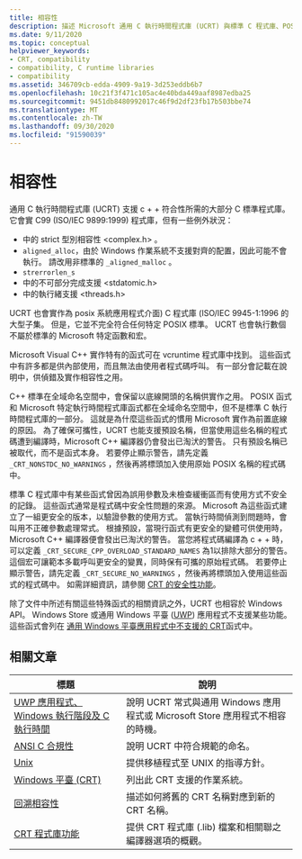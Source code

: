 ```yaml
---
title: 相容性
description: 描述 Microsoft 通用 C 執行時間程式庫 (UCRT) 與標準 C 程式庫、POSIX、安全 CRT 和儲存應用程式的相容性。
ms.date: 9/11/2020
ms.topic: conceptual
helpviewer_keywords:
- CRT, compatibility
- compatibility, C runtime libraries
- compatibility
ms.assetid: 346709cb-edda-4909-9a19-3d253eddb6b7
ms.openlocfilehash: 10c21f3f471c105ac4e40bda449aaf8987edba25
ms.sourcegitcommit: 9451db8480992017c46f9d2df23fb17b503bbe74
ms.translationtype: MT
ms.contentlocale: zh-TW
ms.lasthandoff: 09/30/2020
ms.locfileid: "91590039"
---
```

# <a name="compatibility"></a>相容性

通用 C 執行時間程式庫 (UCRT) 支援 c + + 符合性所需的大部分 C 標準程式庫。 它會實 C99 (ISO/IEC 9899:1999) 程式庫，但有一些例外狀況：

- 中的 strict 型別相容性 \<complex.h> 。
- `aligned_alloc`，由於 Windows 作業系統不支援對齊的配置，因此可能不會執行。 請改用非標準的 `_aligned_malloc` 。
- `strerrorlen_s`
- 中的不可部分完成支援 \<stdatomic.h>
- 中的執行緒支援 \<threads.h>

UCRT 也會實作為 posix 系統應用程式介面) C 程式庫 (ISO/IEC 9945-1:1996 的大型子集。 但是，它並不完全符合任何特定 POSIX 標準。 UCRT 也會執行數個不屬於標準的 Microsoft 特定函數和宏。

Microsoft Visual C++ 實作特有的函式可在 vcruntime 程式庫中找到。  這些函式中有許多都是供內部使用，而且無法由使用者程式碼呼叫。 有一部分會記載在說明中，供偵錯及實作相容性之用。

C++ 標準在全域命名空間中，會保留以底線開頭的名稱供實作之用。 POSIX 函式和 Microsoft 特定執行時間程式庫函式都在全域命名空間中，但不是標準 C 執行時間程式庫的一部分。 這就是為什麼這些函式的慣用 Microsoft 實作為前置底線的原因。 為了確保可攜性，UCRT 也能支援預設名稱，但當使用這些名稱的程式碼遭到編譯時，Microsoft C++ 編譯器仍會發出已淘汱的警告。 只有預設名稱已被取代，而不是函式本身。 若要停止顯示警告，請先定義 `_CRT_NONSTDC_NO_WARNINGS` ，然後再將標頭加入使用原始 POSIX 名稱的程式碼中。

標準 C 程式庫中有某些函式曾因為誤用參數及未檢查緩衝區而有使用方式不安全的記錄。 這些函式通常是程式碼中安全性問題的來源。 Microsoft 為這些函式建立了一組更安全的版本，以驗證參數的使用方式。 當執行時間偵測到問題時，會叫用不正確參數處理常式。  根據預設，當現行函式有更安全的變體可供使用時，Microsoft C++ 編譯器便會發出已淘汱的警告。 當您將程式碼編譯為 c + + 時，可以定義 `_CRT_SECURE_CPP_OVERLOAD_STANDARD_NAMES` 為1以排除大部分的警告。 這個宏可讓範本多載呼叫更安全的變異，同時保有可攜的原始程式碼。 若要停止顯示警告，請先定義 `_CRT_SECURE_NO_WARNINGS` ，然後再將標頭加入使用這些函式的程式碼中。 如需詳細資訊，請參閱 [CRT 的安全性功能](../c-runtime-library/security-features-in-the-crt.md)。

除了文件中所述有關這些特殊函式的相關資訊之外，UCRT 也相容於 Windows API。  Windows Store 或通用 Windows 平臺 ([UWP](/uwp)) 應用程式不支援某些功能。 這些函式會列在 [通用 Windows 平臺應用程式中不支援的 CRT](../cppcx/crt-functions-not-supported-in-universal-windows-platform-apps.md)函式中。

## <a name="related-articles"></a>相關文章

|標題|說明|
|-----------|-----------------|
|[UWP 應用程式、Windows 執行階段及 C 執行時間](../c-runtime-library/windows-store-apps-the-windows-runtime-and-the-c-run-time.md)|說明 UCRT 常式與通用 Windows 應用程式或 Microsoft Store 應用程式不相容的時機。|
|[ANSI C 合規性](../c-runtime-library/ansi-c-compliance.md)|說明 UCRT 中符合規範的命名。|
|[Unix](../c-runtime-library/unix.md)|提供移植程式至 UNIX 的指導方針。|
|[Windows 平臺 (CRT) ](../c-runtime-library/windows-platforms-crt.md)|列出此 CRT 支援的作業系統。|
|[回溯相容性](../c-runtime-library/backward-compatibility.md)|描述如何將舊的 CRT 名稱對應到新的 CRT 名稱。|
|[CRT 程式庫功能](../c-runtime-library/crt-library-features.md)|提供 CRT 程式庫 (.lib) 檔案和相關聯之編譯器選項的概觀。|
